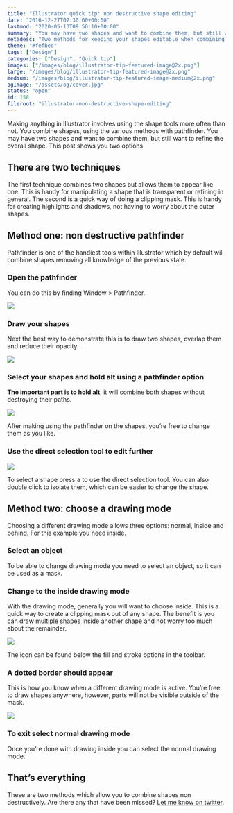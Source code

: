 ```yaml
---
title: "Illustrator quick tip: non destructive shape editing"
date: "2016-12-27T07:30:00+00:00"
lastmod: "2020-05-13T09:50:10+00:00"
summary: "You may have two shapes and want to combine them, but still want to refine the overall shape or save it for later. This post shows you two options."
metadesc: "Two methods for keeping your shapes editable when combining them. One method uses pathfinder the other uses drawing modes."
theme: "#fefbed"
tags: ["Design"]
categories: ["Design", "Quick tip"]
images: ["/images/blog/illustrator-tip-featured-image@2x.png"]
large: "/images/blog/illustrator-tip-featured-image@2x.png"
medium: "/images/blog/illustrator-tip-featured-image-medium@2x.png"
ogImage: "/assets/og/cover.jpg"
status: "open"
id: 158
fileroot: "illustrator-non-destructive-shape-editing"
---
```


Making anything in Illustrator involves using the shape tools more often than not. You combine shapes, using the various methods with pathfinder. You may have two shapes and want to combine them, but still want to refine the overall shape. This post shows you two options.

## There are two techniques
The first technique combines two shapes but allows them to appear like one. This is handy for manipulating a shape that is transparent or refining in general. The second is a quick way of doing a clipping mask. This is handy for creating highlights and shadows, not having to worry about the outer shapes.

## Method one: non destructive pathfinder
Pathfinder is one of the handiest tools within Illustrator which by default will combine shapes removing all knowledge of the previous state.

### Open the pathfinder
You can do this by finding Window > Pathfinder.

<div className="article-image">
  <Image src="/images/blog/non-destructive-pathfinder@2x.png" width={738} height={492} />
</div>

### Draw your shapes
Next the best way to demonstrate this is to draw two shapes, overlap them and reduce their opacity.

<div className="article-image">
  <Image src="/images/blog/non-destructive-opacity-shapes@2x.png" width={738} height={492} />
</div>

### Select your shapes and hold alt using a pathfinder option
**The important part is to hold alt**, it will combine both shapes without destroying their paths.

<div className="article-image">
  <Image src="/images/blog/non-destructive-combined-shapes@2x.png" width={738} height={492} />
</div>

After making using the pathfinder on the shapes, you’re free to change them as you like.

### Use the direct selection tool to edit further
<div className="article-image">
  <Image src="/images/blog/non-destructive-move-shapes.gif" width={738} height={492} />
</div>

To select a shape press <kbd>a</kbd> to use the direct selection tool. You can also double click to isolate them, which can be easier to change the shape.

## Method two: choose a drawing mode
Choosing a different drawing mode allows three options: normal, inside and behind. For this example you need inside.

### Select an object
To be able to change drawing mode you need to select an object, so it can be used as a mask.

### Change to the inside drawing mode
With the drawing mode, generally you will want to choose inside. This is a quick way to create a clipping mask out of any shape. The benefit is you can draw multiple shapes inside another shape and not worry too much about the remainder.

<div className="article-image">
  <Image src="/images/blog/non-destructive-toolbar@2x.png" width={738} height={492} />
</div>

The icon can be found below the fill and stroke options in the toolbar.

### A dotted border should appear
This is how you know when a different drawing mode is active. You’re free to draw shapes anywhere, however, parts will not be visible outside of the mask.

<div className="article-image">
  <Image src="/images/blog/non-destructive-drawing-inside@2x.png" width={738} height={492} />
</div>

### To exit select normal drawing mode
Once you’re done with drawing inside you can select the normal drawing mode.

## That’s everything
These are two methods which allow you to combine shapes non destructively. Are there any that have been missed? [Let me know on twitter](https://twitter.com/irsteve).
